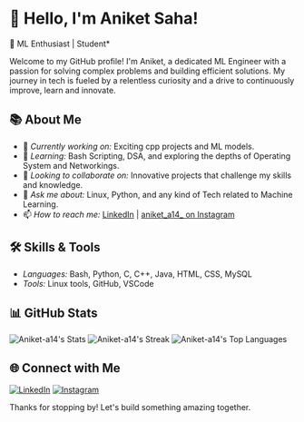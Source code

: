 # 👋 Hello, I'm Aniket Saha!

🌟 ML Enthusiast | Student*

Welcome to my GitHub profile! I'm Aniket, a dedicated ML Engineer with a passion for solving complex problems and building efficient solutions. My journey in tech is fueled by a relentless curiosity and a drive to continuously improve, learn and innovate.

## 📚 About Me

- 🔭 *Currently working on:* Exciting cpp projects and ML models.
- 🌱 *Learning:* Bash Scripting, DSA, and exploring the depths of Operating System and Networkings.
- 👯 *Looking to collaborate on:* Innovative projects that challenge my skills and knowledge.
- 💬 *Ask me about:* Linux, Python, and any kind of Tech related to Machine Learning.
- 📫 *How to reach me:*  [LinkedIn](https://www.linkedin.com/in/aniket-saha-929901276/) | [aniket_a14_ on Instagram](https://www.instagram.com/aniket_a14/)


## 🛠️ Skills & Tools

- *Languages:* Bash, Python, C, C++, Java, HTML, CSS, MySQL
- *Tools:* Linux tools, GitHub, VSCode

## 📊 GitHub Stats

![Aniket-a14's Stats](https://github-readme-stats.vercel.app/api?username=Aniket-a14&theme=prussian&show_icons=true&hide_border=true&count_private=false)
![Aniket-a14's Streak](https://github-readme-streak-stats.herokuapp.com/?user=Aniket-a14&theme=prussian&hide_border=true)
![Aniket-a14's Top Languages](https://github-readme-stats.vercel.app/api/top-langs/?username=Aniket-a14&theme=prussian&show_icons=true&hide_border=true&layout=compact)

## 🌐 Connect with Me

[![LinkedIn](https://img.shields.io/badge/LinkedIn-%230077B5.svg?&style=for-the-badge&logo=linkedin&logoColor=white)](https://www.linkedin.com/in/aniket-saha-929901276/)
[![Instagram](https://img.shields.io/badge/Instagram-%23E4405F.svg?&style=for-the-badge&logo=instagram&logoColor=white)](https://www.instagram.com/aniket_a14/)


Thanks for stopping by! Let's build something amazing together.
